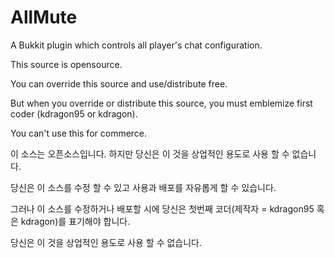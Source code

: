 AllMute
=======

A Bukkit plugin which controls all player's chat configuration.

This source is opensource.

You can override this source and use/distribute free.

But when you override or distribute this source, you must emblemize first coder (kdragon95 or kdragon).

You can't use this for commerce.

이 소스는 오픈소스입니다. 하지만 당신은 이 것을 상업적인 용도로 사용 할 수 없습니다.

당신은 이 소스를 수정 할 수 있고 사용과 배포를 자유롭게 할 수 있습니다.

그러나 이 소스를 수정하거나 배포할 시에 당신은 첫번째 코더(제작자 = kdragon95 혹은 kdragon)를 표기해야 합니다.

당신은 이 것을 상업적인 용도로 사용 할 수 없습니다.